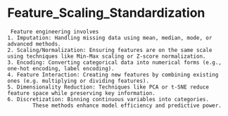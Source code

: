 # Feature_Scaling_Standardization
     Feature engineering involves
    1. Imputation: Handling missing data using mean, median, mode, or advanced methods.
    2. Scaling/Normalization: Ensuring features are on the same scale using techniques like Min-Max scaling or Z-score normalization.
    3. Encoding: Converting categorical data into numerical forms (e.g., one-hot encoding, label encoding).
    4. Feature Interaction: Creating new features by combining existing ones (e.g. multiplying or dividing features).
    5. Dimensionality Reduction: Techniques like PCA or t-SNE reduce feature space while preserving key information.
    6. Discretization: Binning continuous variables into categories.
            These methods enhance model efficiency and predictive power.
